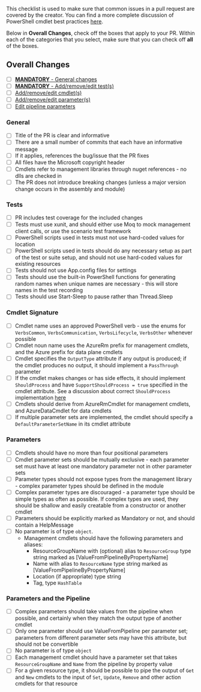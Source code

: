 This checklist is used to make sure that common issues in a pull request are covered by the creator. You can find a more complete discussion of PowerShell cmdlet best practices [here](https://msdn.microsoft.com/en-us/library/dd878270(v=vs.85).aspx).

Below in **Overall Changes**, check off the boxes that apply to your PR. Within each of the categories that you select, make sure that you can check off **all** of the boxes.

## Overall Changes 
- [ ] [**MANDATORY** - General changes](#general)
- [ ] [**MANDATORY** - Add/remove/edit test(s)](#tests)
- [ ] [Add/remove/edit cmdlet(s)](#cmdlet-signature)
- [ ] [Add/remove/edit parameter(s)](#parameters)
- [ ] [Edit pipeline parameters](#parameters-and-the-pipeline)

### General
- [ ] Title of the PR is clear and informative
- [ ] There are a small number of commits that each have an informative message
- [ ] If it applies, references the bug/issue that the PR fixes
- [ ] All files have the Microsoft copyright header
- [ ] Cmdlets refer to management libraries through nuget references - no dlls are checked in
- [ ] The PR does not introduce breaking changes (unless a major version change occurs in the assembly and module)

### Tests
- [ ] PR includes test coverage for the included changes
- [ ] Tests must use xunit, and should either use Moq to mock management client calls, or use the scenario test framework
- [ ] PowerShell scripts used in tests must not use hard-coded values for location
- [ ] PowerShell scripts used in tests should do any necessary setup as part of the test or suite setup, and should not use hard-coded values for existing resources
- [ ] Tests should not use App.config files for settings
- [ ] Tests should use the built-in PowerShell functions for generating random names when unique names are necessary - this will store names in the test recording
- [ ] Tests should use Start-Sleep to pause rather than Thread.Sleep

### Cmdlet Signature
- [ ] Cmdlet name uses an approved PowerShell verb - use the enums for `VerbsCommon`, `VerbsCommunication`, `VerbsLifecycle`, `VerbsOther` whenever possible
- [ ] Cmdlet noun name uses the AzureRm prefix for management cmdlets, and the Azure prefix for data plane cmdlets
- [ ] Cmdlet specifies the `OutputType` attribute if any output is produced; if the cmdlet produces no output, it should implement a `PassThrough` parameter
- [ ] If the cmdlet makes changes or has side effects, it should implement `ShouldProcess` and have `SupportShouldProcess = true` specified in the cmdlet attribute. See a discussion about correct `ShouldProcess` implementation [here](https://gist.github.com/markcowl/338e16fe5c8bbf195aff9f8af0db585d#what-is-the-change)
- [ ] Cmdlets should derive from AzureRmCmdlet for management cmdlets, and AzureDataCmdlet for data cmdlets
- [ ] If multiple parameter sets are implemented, the cmdlet should specify a `DefaultParameterSetName` in its cmdlet attribute

### Parameters
- [ ] Cmdlets should have no more than four positional parameters
- [ ] Cmdlet parameter sets should be mutually exclusive - each parameter set must have at least one mandatory parameter not in other parameter sets
- [ ] Parameter types should not expose types from the management library - complex parameter types should be defined in the module
- [ ] Complex parameter types are discouraged - a parameter type should be simple types as often as possible. If complex types are used, they should be shallow and easily creatable from a constructor or another cmdlet
- [ ] Parameters should be explicitly marked as Mandatory or not, and should contain a HelpMessage
- [ ] No parameter is of type `object`.
    - Management cmdlets should have the following parameters and aliases:
        - ResourceGroupName with (optional) alias to `ResourceGroup` type string marked as [ValueFromPipelineByPropertyName]
        - Name with alias to `ResourceName` type string marked as [ValueFromPipelineByPropertyName]
        - Location (if appropriate) type string
        - Tag, type `HashTable`

### Parameters and the Pipeline
- [ ] Complex parameters should take values from the pipeline when possible, and certainly when they match the output type of another cmdlet
- [ ] Only one parameter should use ValueFromPipeline per parameter set; parameters from different parameter sets may have this attribute, but should not be convertible
- [ ] No parameter is of type `object`
- [ ] Each management cmdlet should have a parameter set that takes `ResourceGroupName` and `Name` from the pipeline by property value
- [ ] For a given resource type, it should be possible to pipe the output of `Get` and `New` cmdlets to the input of `Set`, `Update`, `Remove` and other action cmdlets for that resource
